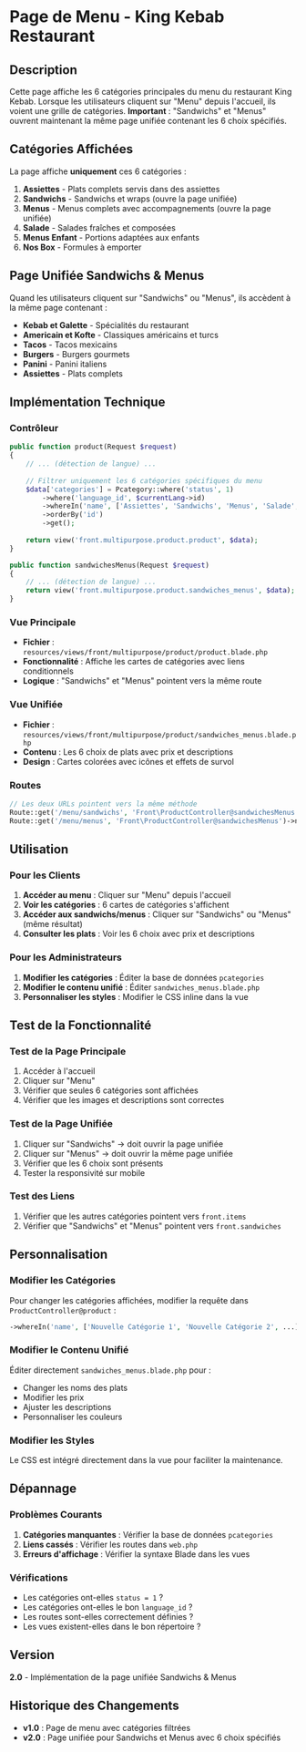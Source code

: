 # Page de Menu - King Kebab Restaurant

## Description
Cette page affiche les 6 catégories principales du menu du restaurant King Kebab. Lorsque les utilisateurs cliquent sur "Menu" depuis l'accueil, ils voient une grille de catégories. **Important** : "Sandwichs" et "Menus" ouvrent maintenant la même page unifiée contenant les 6 choix spécifiés.

## Catégories Affichées
La page affiche **uniquement** ces 6 catégories :
1. **Assiettes** - Plats complets servis dans des assiettes
2. **Sandwichs** - Sandwichs et wraps (ouvre la page unifiée)
3. **Menus** - Menus complets avec accompagnements (ouvre la page unifiée)
4. **Salade** - Salades fraîches et composées
5. **Menus Enfant** - Portions adaptées aux enfants
6. **Nos Box** - Formules à emporter

## Page Unifiée Sandwichs & Menus
Quand les utilisateurs cliquent sur "Sandwichs" ou "Menus", ils accèdent à la même page contenant :
- **Kebab et Galette** - Spécialités du restaurant
- **Americain et Kofte** - Classiques américains et turcs
- **Tacos** - Tacos mexicains
- **Burgers** - Burgers gourmets
- **Panini** - Panini italiens
- **Assiettes** - Plats complets

## Implémentation Technique

### Contrôleur
```php
public function product(Request $request)
{
    // ... (détection de langue) ...
    
    // Filtrer uniquement les 6 catégories spécifiques du menu
    $data['categories'] = Pcategory::where('status', 1)
        ->where('language_id', $currentLang->id)
        ->whereIn('name', ['Assiettes', 'Sandwichs', 'Menus', 'Salade', 'Menus Enfant', 'Nos Box'])
        ->orderBy('id')
        ->get();
    
    return view('front.multipurpose.product.product', $data);
}

public function sandwichesMenus(Request $request)
{
    // ... (détection de langue) ...
    return view('front.multipurpose.product.sandwiches_menus', $data);
}
```

### Vue Principale
- **Fichier** : `resources/views/front/multipurpose/product/product.blade.php`
- **Fonctionnalité** : Affiche les cartes de catégories avec liens conditionnels
- **Logique** : "Sandwichs" et "Menus" pointent vers la même route

### Vue Unifiée
- **Fichier** : `resources/views/front/multipurpose/product/sandwiches_menus.blade.php`
- **Contenu** : Les 6 choix de plats avec prix et descriptions
- **Design** : Cartes colorées avec icônes et effets de survol

### Routes
```php
// Les deux URLs pointent vers la même méthode
Route::get('/menu/sandwichs', 'Front\ProductController@sandwichesMenus')->name('front.sandwiches');
Route::get('/menu/menus', 'Front\ProductController@sandwichesMenus')->name('front.menus');
```

## Utilisation

### Pour les Clients
1. **Accéder au menu** : Cliquer sur "Menu" depuis l'accueil
2. **Voir les catégories** : 6 cartes de catégories s'affichent
3. **Accéder aux sandwichs/menus** : Cliquer sur "Sandwichs" ou "Menus" (même résultat)
4. **Consulter les plats** : Voir les 6 choix avec prix et descriptions

### Pour les Administrateurs
1. **Modifier les catégories** : Éditer la base de données `pcategories`
2. **Modifier le contenu unifié** : Éditer `sandwiches_menus.blade.php`
3. **Personnaliser les styles** : Modifier le CSS inline dans la vue

## Test de la Fonctionnalité

### Test de la Page Principale
1. Accéder à l'accueil
2. Cliquer sur "Menu"
3. Vérifier que seules 6 catégories sont affichées
4. Vérifier que les images et descriptions sont correctes

### Test de la Page Unifiée
1. Cliquer sur "Sandwichs" → doit ouvrir la page unifiée
2. Cliquer sur "Menus" → doit ouvrir la même page unifiée
3. Vérifier que les 6 choix sont présents
4. Tester la responsivité sur mobile

### Test des Liens
1. Vérifier que les autres catégories pointent vers `front.items`
2. Vérifier que "Sandwichs" et "Menus" pointent vers `front.sandwiches`

## Personnalisation

### Modifier les Catégories
Pour changer les catégories affichées, modifier la requête dans `ProductController@product` :
```php
->whereIn('name', ['Nouvelle Catégorie 1', 'Nouvelle Catégorie 2', ...])
```

### Modifier le Contenu Unifié
Éditer directement `sandwiches_menus.blade.php` pour :
- Changer les noms des plats
- Modifier les prix
- Ajuster les descriptions
- Personnaliser les couleurs

### Modifier les Styles
Le CSS est intégré directement dans la vue pour faciliter la maintenance.

## Dépannage

### Problèmes Courants
1. **Catégories manquantes** : Vérifier la base de données `pcategories`
2. **Liens cassés** : Vérifier les routes dans `web.php`
3. **Erreurs d'affichage** : Vérifier la syntaxe Blade dans les vues

### Vérifications
- Les catégories ont-elles `status = 1` ?
- Les catégories ont-elles le bon `language_id` ?
- Les routes sont-elles correctement définies ?
- Les vues existent-elles dans le bon répertoire ?

## Version
**2.0** - Implémentation de la page unifiée Sandwichs & Menus

## Historique des Changements
- **v1.0** : Page de menu avec catégories filtrées
- **v2.0** : Page unifiée pour Sandwichs et Menus avec 6 choix spécifiés
